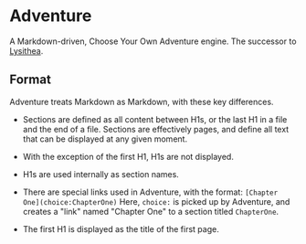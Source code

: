# Adventure

A Markdown-driven, Choose Your Own Adventure engine. The successor to [Lysithea](https://github.com/ubersmake/lysithea).

## Format

Adventure treats Markdown as Markdown, with these key differences.

* Sections are defined as all content between H1s, or the last H1 in a file and the end of a file. Sections are effectively pages, and define all text that can be displayed at any given moment.

* With the exception of the first H1, H1s are not displayed.

* H1s are used internally as section names.

* There are special links used in Adventure, with the format: `[Chapter One](choice:ChapterOne)` Here, `choice:` is picked up by Adventure, and creates a "link" named "Chapter One" to a section titled `ChapterOne`.

* The first H1 is displayed as the title of the first page.

